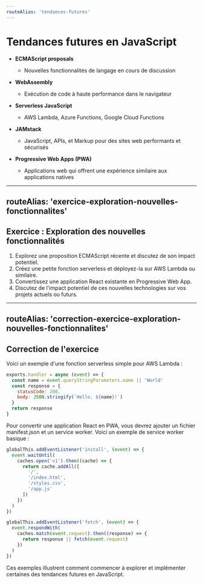 ```yaml
---
routeAlias: 'tendances-futures'
---
```


# Tendances futures en JavaScript

- **ECMAScript proposals**
  - Nouvelles fonctionnalités de langage en cours de discussion

- **WebAssembly**
  - Exécution de code à haute performance dans le navigateur

- **Serverless JavaScript**
  - AWS Lambda, Azure Functions, Google Cloud Functions

- **JAMstack**
  - JavaScript, APIs, et Markup pour des sites web performants et sécurisés

- **Progressive Web Apps (PWA)**
  - Applications web qui offrent une expérience similaire aux applications natives

---
routeAlias: 'exercice-exploration-nouvelles-fonctionnalites'
---

## Exercice : Exploration des nouvelles fonctionnalités

1. Explorez une proposition ECMAScript récente et discutez de son impact potentiel.
2. Créez une petite fonction serverless et déployez-la sur AWS Lambda ou similaire.
3. Convertissez une application React existante en Progressive Web App.
4. Discutez de l'impact potentiel de ces nouvelles technologies sur vos projets actuels ou futurs.

---
routeAlias: 'correction-exercice-exploration-nouvelles-fonctionnalites'
---

## Correction de l'exercice

Voici un exemple d'une fonction serverless simple pour AWS Lambda :

```javascript
exports.handler = async (event) => {
  const name = event.queryStringParameters.name || 'World'
  const response = {
    statusCode: 200,
    body: JSON.stringify(`Hello, ${name}!`)
  }
  return response
}
```

Pour convertir une application React en PWA, vous devrez ajouter un fichier manifest.json et un service worker. Voici un exemple de service worker basique :

```javascript
globalThis.addEventListener('install', (event) => {
  event.waitUntil(
    caches.open('v1').then((cache) => {
      return cache.addAll([
        '/',
        '/index.html',
        '/styles.css',
        '/app.js'
      ])
    })
  )
})

globalThis.addEventListener('fetch', (event) => {
  event.respondWith(
    caches.match(event.request).then((response) => {
      return response || fetch(event.request)
    })
  )
})
```

Ces exemples illustrent comment commencer à explorer et implémenter certaines des tendances futures en JavaScript.
